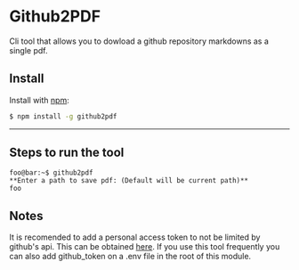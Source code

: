 # Github2PDF
Cli tool that allows you to dowload a github repository markdowns as a single pdf.

## Install

Install with [npm](https://www.npmjs.com/):

```sh
$ npm install -g github2pdf
```
---
 ## Steps to run the tool
```
foo@bar:~$ github2pdf
**Enter a path to save pdf: (Default will be current path)**
foo
```

## Notes
It is recomended to add a personal access token to not be limited by github's api. This can be obtained [here](https://github.com/settings/tokens). If you use this tool frequently you can also add github_token on a .env file in the root of this module.
